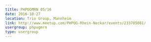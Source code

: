 ```yaml
---
title: PHPUGMRN 05/16
date: 2016-10-27
location: Trio Group, Mannheim
link: http://www.meetup.com/PHPUG-Rhein-Neckar/events/233705081/
usergroup: phpugmrn
type: usergroup
---
```

